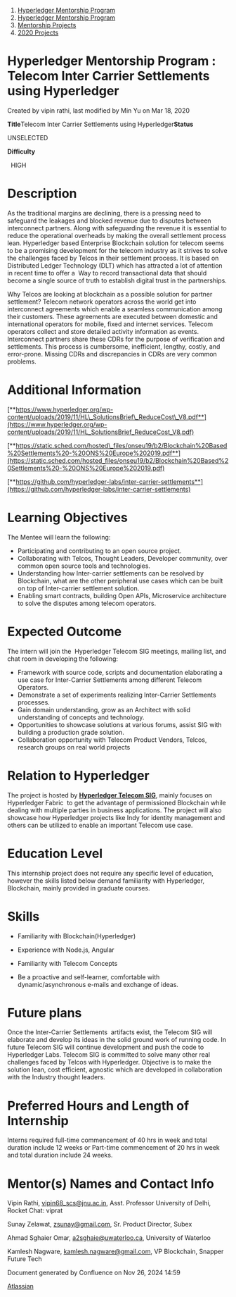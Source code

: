 1. [Hyperledger Mentorship Program](index.html)
2. [Hyperledger Mentorship Program](Hyperledger-Mentorship-Program_21954571.html)
3. [Mentorship Projects](Mentorship-Projects_21954604.html)
4. [2020 Projects](2020-Projects_21963347.html)

# Hyperledger Mentorship Program : Telecom Inter Carrier Settlements using Hyperledger

Created by vipin rathi, last modified by Min Yu on Mar 18, 2020

**Title**Telecom Inter Carrier Settlements using Hyperledger**Status**

UNSELECTED

**Difficulty**

  HIGH

# Description

As the traditional margins are declining, there is a pressing need to safeguard the leakages and blocked revenue due to disputes between interconnect partners. Along with safeguarding the revenue it is essential to reduce the operational overheads by making the overall settlement process lean. Hyperledger based Enterprise Blockchain solution for telecom seems to be a promising development for the telecom industry as it strives to solve the challenges faced by Telcos in their settlement process. It is based on Distributed Ledger Technology (DLT) which has attracted a lot of attention in recent time to offer a  Way to record transactional data that should become a single source of truth to establish digital trust in the partnerships.

Why Telcos are looking at blockchain as a possible solution for partner settlement? Telecom network operators across the world get into interconnect agreements which enable a seamless communication among their customers. These agreements are executed between domestic and international operators for mobile, fixed and internet services. Telecom operators collect and store detailed activity information as events. Interconnect partners share these CDRs for the purpose of verification and settlements. This process is cumbersome, inefficient, lengthy, costly, and error-prone. Missing CDRs and discrepancies in CDRs are very common problems.

# Additional Information

[**https://www.hyperledger.org/wp-content/uploads/2019/11/HL\_SolutionsBrief\_ReduceCost\_V8.pdf**](https://www.hyperledger.org/wp-content/uploads/2019/11/HL_SolutionsBrief_ReduceCost_V8.pdf)

[**https://static.sched.com/hosted\_files/onseu19/b2/Blockchain%20Based%20Settlements%20-%20ONS%20Europe%202019.pdf**](https://static.sched.com/hosted_files/onseu19/b2/Blockchain%20Based%20Settlements%20-%20ONS%20Europe%202019.pdf)

[**https://github.com/hyperledger-labs/inter-carrier-settlements**](https://github.com/hyperledger-labs/inter-carrier-settlements)

# Learning Objectives

The Mentee will learn the following:

- Participating and contributing to an open source project.
- Collaborating with Telcos, Thought Leaders, Developer community, over common open source tools and technologies.
- Understanding how Inter-carrier settlements can be resolved by Blockchain, what are the other peripheral use cases which can be built on top of Inter-carrier settlement solution.
- Enabling smart contracts, building Open APIs, Microservice architecture to solve the disputes among telecom operators.

# Expected Outcome

The intern will join the  Hyperledger Telecom SIG meetings, mailing list, and chat room in developing the following:

- Framework with source code, scripts and documentation elaborating a use case for Inter-Carrier Settlements among different Telecom Operators.
- Demonstrate a set of experiments realizing Inter-Carrier Settlements processes.
- Gain domain understanding, grow as an Architect with solid understanding of concepts and technology.
- Opportunities to showcase solutions at various forums, assist SIG with building a production grade solution.
- Collaboration opportunity with Telecom Product Vendors, Telcos, research groups on real world projects

# Relation to Hyperledger

The project is hosted by [**Hyperledger Telecom SIG**](https://lf-hyperledger.atlassian.net/wiki/display/TCSIG/Telecom+SIG), mainly focuses on Hyperledger Fabric  to get the advantage of permissioned Blockchain while dealing with multiple parties in business applications. The project will also showcase how Hyperledger projects like Indy for identity management and others can be utilized to enable an important Telecom use case.

# Education Level

This internship project does not require any specific level of education, however the skills listed below demand familiarity with Hyperledger, Blockchain, mainly provided in graduate courses.

# Skills

- Familiarity with Blockchain(Hyperledger)
- Experience with Node.js, Angular
  
- Familiarity with Telecom Concepts
- Be a proactive and self-learner, comfortable with dynamic/asynchronous e-mails and exchange of ideas.

# Future plans

Once the Inter-Carrier Settlements  artifacts exist, the Telecom SIG will elaborate and develop its ideas in the solid ground work of running code. In future Telecom SIG will continue development and push the code to Hyperledger Labs. Telecom SIG is committed to solve many other real challenges faced by Telcos with Hyperledger. Objective is to make the solution lean, cost efficient, agnostic which are developed in collaboration with the Industry thought leaders.

# Preferred Hours and Length of Internship

Interns required full-time commencement of 40 hrs in week and total duration include 12 weeks or Part-time commencement of 20 hrs in week and total duration include 24 weeks.

# Mentor(s) Names and Contact Info

Vipin Rathi, [vipin68\_scs@jnu.ac.in](mailto:vipin68_scs@jnu.ac.in), Asst. Professor University of Delhi, Rocket Chat: viprat

Sunay Zelawat, [zsunay@gmail.com](mailto:zsunay@gmail.com), Sr. Product Director, Subex

Ahmad Sghaier Omar, [a2sghaie@uwaterloo.ca](mailto:a2sghaie@uwaterloo.ca), University of Waterloo

Kamlesh Nagware, [kamlesh.nagware@gmail.com](mailto:kamlesh.nagware@gmail.com), VP Blockchain, Snapper Future Tech

Document generated by Confluence on Nov 26, 2024 14:59

[Atlassian](http://www.atlassian.com/)
